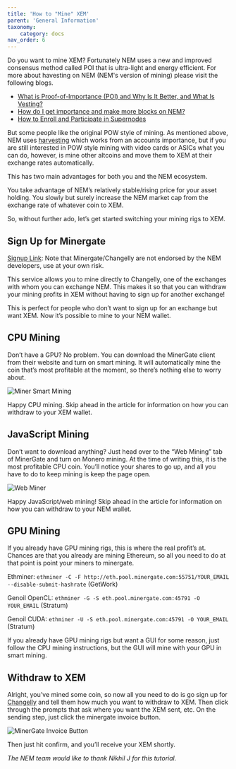 ```yaml
---
title: 'How to "Mine" XEM'
parent: 'General Information'
taxonomy:
    category: docs
nav_order: 6
---
```


Do you want to mine XEM? Fortunately NEM uses a new and improved consensus method called POI that is ultra-light and energy efficient.  For more about havesting on NEM (NEM's version of mining) please visit the following blogs. 

* [What is Proof-of-Importance (POI) and Why Is It Better, and What Is Vesting?](http://blog.nem.io/what-are-poi-and-vesting/)
* [How do I get importance and make more blocks on NEM?](https://blog.nem.io/how-do-i-get-importance-on-the-nem-blockchain/)
* [How to Enroll and Participate in Supernodes](http://blog.nem.io/supernodes/)

But some people like the original POW style of mining. As mentioned above, NEM uses [harvesting](http://blog.nem.io/how-local-and-delegated-harvesting-works/) which works from an accounts importance, but if you are still interested in POW style mining with video cards or ASICs what you can do, however, is mine other altcoins and move them to XEM at their exchange rates automatically.

This has two main advantages for both you and the NEM ecosystem.

You take advantage of NEM’s relatively stable/rising price for your asset holding.
You slowly but surely increase the NEM market cap from the exchange rate of whatever coin to XEM.

So, without further ado, let’s get started switching your mining rigs to XEM.

## Sign Up for Minergate

[Signup Link](http://bit.ly/xemminer): Note that Minergate/Changelly are not endorsed by the NEM developers, use at your own risk.

This service allows you to mine directly to Changelly, one of the exchanges with whom you can exchange NEM. This makes it so that you can withdraw your mining profits in XEM without having to sign up for another exchange!

This is perfect for people who don’t want to sign up for an exchange but want XEM. Now it’s possible to mine to your NEM wallet.

## CPU Mining

Don’t have a GPU? No problem. You can download the MinerGate client from their website and turn on smart mining. It will automatically mine the coin that’s most profitable at the moment, so there’s nothing else to worry about.

![Miner Smart Mining](https://static.minergate.com/99184f5e3bdb0df0d5a6d9c8317fbf02.png)

Happy CPU mining. Skip ahead in the article for information on how you can withdraw to your XEM wallet.

## JavaScript Mining

Don’t want to download anything? Just head over to the “Web Mining” tab of MinerGate and turn on Monero mining. At the time of writing this, it is the most profitable CPU coin. You’ll notice your shares to go up, and all you have to do to keep mining is keep the page open.

![Web Miner](http://i.imgur.com/PaKTx5U.png)

Happy JavaScript/web mining! Skip ahead in the article for information on how you can withdraw to your NEM wallet.

## GPU Mining

If you already have GPU mining rigs, this is where the real profit’s at. Chances are that you already are mining Ethereum, so all you need to do at that point is point your miners to minergate.

Ethminer: `ethminer -C -F http://eth.pool.minergate.com:55751/YOUR_EMAIL --disable-submit-hashrate` (GetWork)

Genoil OpenCL: `ethminer -G -S eth.pool.minergate.com:45791 -O YOUR_EMAIL` (Stratum)

Genoil CUDA: `ethminer -U -S eth.pool.minergate.com:45791 -O YOUR_EMAIL` (Stratum)

If you already have GPU mining rigs but want a GUI for some reason, just follow the CPU mining instructions, but the GUI will mine with your GPU in smart mining.

## Withdraw to XEM

Alright, you’ve mined some coin, so now all you need to do is go sign up for [Changelly](https://changelly.com/) and tell them how much you want to withdraw to XEM. Then click through the prompts that ask where you want the XEM sent, etc. On the sending step, just click the minergate invoice button.

![MinerGate Invoice Button](http://i.imgur.com/jL76bZW.png)

Then just hit confirm, and you’ll receive your XEM shortly.

*The NEM team would like to thank Nikhil J for this tutorial.*
